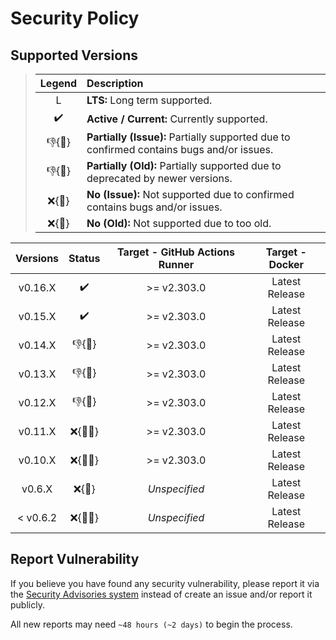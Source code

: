 # Security Policy

## Supported Versions

> | **Legend** | **Description** |
> |:-:|:--|
> | L | **LTS:** Long term supported. |
> | ✔️ | **Active / Current:** Currently supported. |
> | 👎{🐛} | **Partially (Issue):** Partially supported due to confirmed contains bugs and/or issues. |
> | 👎{🧓} | **Partially (Old):** Partially supported due to deprecated by newer versions. |
> | ❌{🐛} | **No (Issue):** Not supported due to confirmed contains bugs and/or issues. |
> | ❌{🧓} | **No (Old):** Not supported due to too old. |

| **Versions** | **Status** | **Target - GitHub Actions Runner** | **Target - Docker** |
|:-:|:-:|:-:|:-:|
| v0.16.X | ✔️ | >= v2.303.0 | Latest Release |
| v0.15.X | ✔️ | >= v2.303.0 | Latest Release |
| v0.14.X | 👎{🧓} | >= v2.303.0 | Latest Release |
| v0.13.X | 👎{🧓} | >= v2.303.0 | Latest Release |
| v0.12.X | 👎{🧓} | >= v2.303.0 | Latest Release |
| v0.11.X | ❌{🐛🧓} | >= v2.303.0 | Latest Release |
| v0.10.X | ❌{🐛🧓} | >= v2.303.0 | Latest Release |
| v0.6.X | ❌{🧓} | *Unspecified* | Latest Release |
| < v0.6.2 | ❌{🐛🧓} | *Unspecified* | Latest Release |

## Report Vulnerability

If you believe you have found any security vulnerability, please report it via the [Security Advisories system](https://github.com/hugoalh/scan-virus-ghaction/security/advisories/new) instead of create an issue and/or report it publicly.

All new reports may need `~48 hours (~2 days)` to begin the process.
